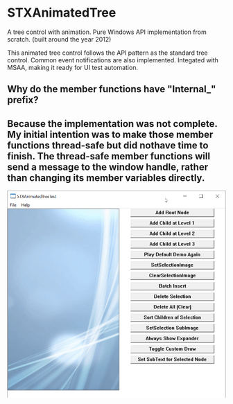 # STXAnimatedTree
A tree control with animation. Pure Windows API implementation from scratch. (built around the year 2012)

This animated tree control follows the API pattern as the standard tree control. Common event notifications are also implemented. Integated with MSAA, making it ready for UI test automation.

## Why do the member functions have "Internal_" prefix?
## Because the implementation was not complete. My initial intention was to make those member functions thread-safe but did nothave time to finish. The thread-safe member functions will send a message to the window handle, rather than changing its member variables directly. 


![Demo](https://github.com/huxia1124/STXAnimatedTree/blob/master/Screenshots/Demo.gif)
